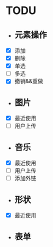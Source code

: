 
# TODU

* ## 元素操作
- [x] 添加
- [x] 删除
- [x] 单选
- [ ] 多选
- [x] 撤销&&重做

* ## 图片
- [x] 最近使用
- [ ] 用户上传

* ## 音乐
- [x] 最近使用
- [ ] 用户上传
- [ ] 添加外链

* ## 形状
- [x] 最近使用

* ## 表单